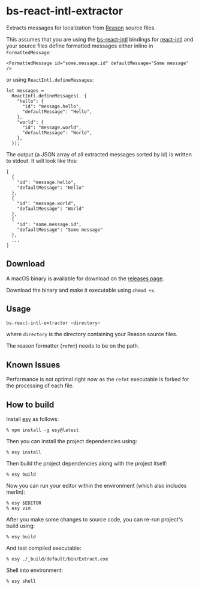 # bs-react-intl-extractor

Extracts messages for localization from [Reason] source files.

This assumes that you are using the [bs-react-intl] bindings for [react-intl]
and your source files define formatted messages either inline in `FormattedMessage`:

```re
<FormattedMessage id="some.message.id" defaultMessage="Some message" />
```

or using `ReactIntl.defineMessages`:

```
let messages =
  ReactIntl.defineMessages(. {
    "hello": {
      "id": "message.hello",
      "defaultMessage": "Hello",
    },
    "world": {
      "id": "message.world",
      "defaultMessage": "World",
    },
  });
```

The output (a JSON array of all extracted messages sorted by id) is written to stdout. It will look like this:

```
[
  {
    "id": "message.hello",
    "defaultMessage": "Hello"
  },
  {
    "id": "message.world",
    "defaultMessage": "World"
  },
  {
    "id": "some.message.id",
    "defaultMessage": "Some message"
  },
  ...
]
```

## Download

A macOS binary is available for download on the [releases page].

Download the binary and make it executable using `chmod +x`.

## Usage

```sh
bs-react-intl-extractor <directory>
```

where `directory` is the directory containing your Reason source files.

The reason formatter (`refmt`) needs to be on the path.

## Known Issues

Performance is not optimal right now as the `refmt` executable is forked for the processing of each file.

## How to build

Install [esy] as follows:

    % npm install -g esy@latest

Then you can install the project dependencies using:

    % esy install

Then build the project dependencies along with the project itself:

    % esy build

Now you can run your editor within the environment (which also includes merlin):

    % esy $EDITOR
    % esy vim

After you make some changes to source code, you can re-run project's build
using:

    % esy build

And test compiled executable:

    % esy ./_build/default/bin/Extract.exe

Shell into environment:

    % esy shell

[reason]: https://reasonml.github.io
[bs-react-intl]: https://github.com/alexfedoseev/bs-react-intl
[react-intl]: https://github.com/yahoo/react-intl
[releases page]: https://github.com/cknitt/bs-react-intl-extractor/releases
[esy]: https://esy.sh
